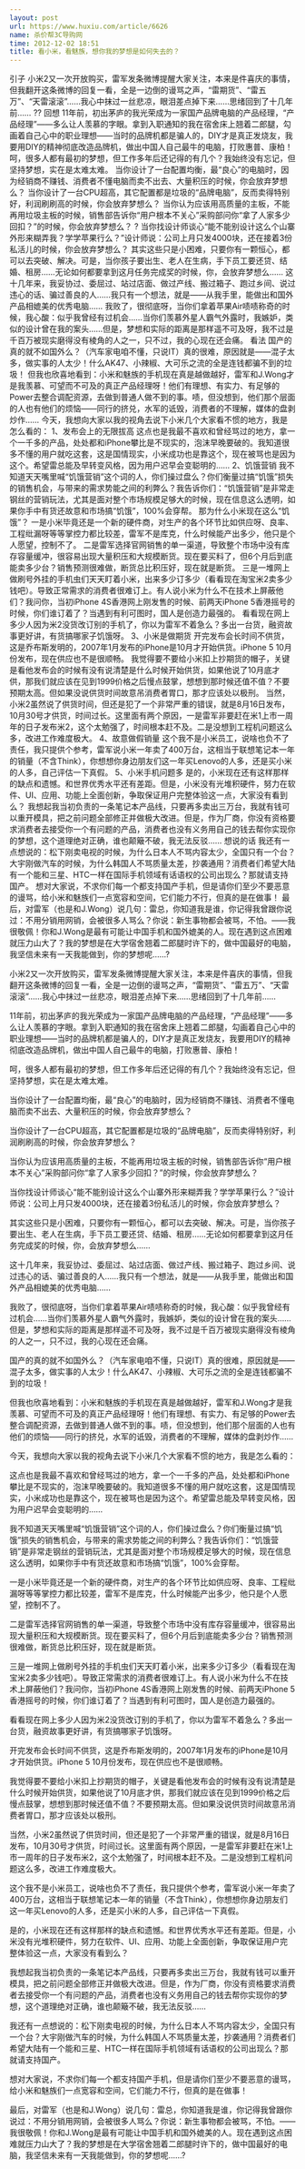 ```yaml
---
layout: post
url: https://www.huxiu.com/article/6626
name: 杀价帮3C导购网
time: 2012-12-02 18:51
title: 看小米，看魅族，想你我的梦想是如何失去的？
---
```

引子 小米2又一次开放购买，雷军发条微博提醒大家关注，本来是件喜庆的事情，但我翻开这条微博的回复一看，全是一边倒的谩骂之声，“雷期货”、“雷五万”、“天雷滚滚”……我心中抹过一丝悲凉，眼泪差点掉下来……思绪回到了十几年前…… ?? 回想 11年前，初出茅庐的我光荣成为一家国产品牌电脑的产品经理，“产品经理”——多么让人羡慕的字眼。拿到入职通知的我在宿舍床上翘着二郎腿，勾画着自己心中的职业理想——当时的品牌机都是骗人的，DIY才是真正发烧友，我要用DIY的精神彻底改造品牌机，做出中国人自己最牛的电脑，打败惠普、康柏！ 呵，很多人都有最初的梦想，但工作多年后还记得的有几个？我始终没有忘记，但坚持梦想，实在是太难太难。 当你设计了一台配置均衡，最“良心”的电脑时，因为经销商不赚钱、消费者不懂电脑而卖不出去、大量积压的时候，你会放弃梦想么？ 当你设计了一台CPU超高，其它配置都是垃圾的“品牌电脑”，反而卖得特别好，利润刷刷高的时候，你会放弃梦想么？ 当你认为应该用高质量的主板，不能再用垃圾主板的时候，销售部告诉你“用户根本不关心”采购部问你“拿了人家多少回扣？”的时候，你会放弃梦想么？ ? 当你找设计师谈心“能不能别设计这么个山寨外形来糊弄我？学学苹果行么？”设计师说：公司上月只发4000块，还在接着3份私活儿的时候，你会放弃梦想么？ 其实这些只是小困难，只要你有一颗恒心，都可以去突破、解决。可是，当你孩子要出生、老人在生病，手下员工要还贷、结婚、租房……无论如何都要拿到这月任务完成奖的时候，你，会放弃梦想么…… 这十几年来，我妥协过、委屈过、站过店面、做过产线、搬过箱子、跑过乡间、说过违心的话、骗过善良的人……我只有一个想法，就是——从我手里，能做出和国外产品相媲美的优秀电脑…… 我败了，很彻底呀，当你们拿着苹果Air啧啧称奇的时候，我心酸：似乎我曾经有过机会……当你们羡慕外星人霸气外露时，我嫉妒，类似的设计曾在我的案头……但是，梦想和实际的距离是那样遥不可及呀，我不过是千百万被现实磨得没有棱角的人之一，只不过，我的心现在还会痛。 看法 国产的真的就不如国外么？（汽车家电咱不懂，只说IT）真的很难，原因就是——混子太多，做实事的人太少！什么AK47、小辣椒、大可乐之流的全是连钱都骗不到的垃圾！ 但我也欣喜地看到：小米和魅族的手机现在真是越做越好，雷军和J.Wong才是我羡慕、可望而不可及的真正产品经理呀！他们有理想、有实力、有足够的Power去整合调配资源，去做到普通人做不到的事。啧，但没想到，他们那个层面的人也有他们的烦恼——同行的挤兑，水军的诋毁，消费者的不理解，媒体的盘剥炒作…… 今天，我想向大家以我的视角去说下小米几个大家看不惯的地方，我是怎么看的： 1、发布会上的无限拔高 这点也是我最不喜欢和曾经骂过的地方，拿一个一千多的产品，处处都和iPhone攀比是不现实的，泡沫早晚要破的。我知道很多不懂的用户就吃这套，这是国情现实，小米成功也是靠这个，现在被骂也是因为这个。希望雷总能及早转变风格，因为用户迟早会变聪明的…… 2、饥饿营销 我不知道天天嘴里喊“饥饿营销”这个词的人，你们操过盘么？你们衡量过搞“饥饿”损失的销售机会，与带来的需求势能之间的利弊么？我告诉你们：“饥饿营销”是非常走钢丝的营销玩法，尤其是面对整个市场规模足够大的时候，现在信息这么透明，如果你手中有货还故意和市场搞“饥饿”，100%会穿帮。 那为什么小米现在这么“饥饿”？ 一是小米毕竟还是一个新的硬件商，对生产的各个环节比如供应呀、良率、工程纰漏呀等等掌控力都比较差，雷军不是库克，什么时候能产出多少，他只是个人愿望，控制不了。 二是雷军选择官网销售的单一渠道，导致整个市场中没有库存容量缓冲，很容易出现大量积压和大规模断货。现在要买料了，但6个月后到底能卖多少台？销售预测很难做，断货总比积压好，现在就是断货。 三是一堆网上做刷号外挂的手机虫们天天盯着小米，出来多少订多少（看看现在淘宝米2卖多少钱吧）。导致正常需求的消费者很难订上。有人说小米为什么不在技术上屏蔽他们？我问你，当初iPhone 4S香港网上刚发售的时候、前两天iPhone 5香港摇号的时候，你们谁订着了？当遇到有利可图时，国人是创造力最强的。 看看现在网上多少人因为米2没货改订别的手机了，你以为雷军不着急么？多出一台货，融资故事更好讲，有货搞哪家子饥饿呀。 3、小米是做期货 开完发布会长时间不供货，这是乔布斯发明的，2007年1月发布的iPhone是10月才开始供货。iPhone 5 10月份发布，现在供应也不是很顺畅。 我觉得要不要给小米扣上抄期货的帽子，关键是看他发布会的时候有没有说清楚是什么时候开始供货，如果他说了10月底才供，那我们就应该在见到1999价格之后慢点鼓掌，想想到那时候还值不值？不要预期太高。但如果没说供货时间故意吊消费者胃口，那才应该处以极刑。 当然，小米2虽然说了供货时间，但还是犯了一个非常严重的错误，就是8月16日发布，10月30号才供货，时间过长。这里面有两个原因，一是雷军非要赶在米1上市一周年的日子发布米2，这个太勉强了，时间根本赶不及。二是没想到工程机问题这么多，改进工作难度极大。 4、故意做假销量 这个我不是小米员工，说啥也负不了责任，我只提供个参考，雷军说小米一年卖了400万台，这相当于联想笔记本一年的销量（不含Think），你想想你身边朋友们这一年买Lenovo的人多，还是买小米的人多，自己评估一下真假。 5、小米手机问题多 是的，小米现在还有这样那样的缺点和遗憾。和世界优秀水平还有差距。但是，小米没有光堆积硬件，努力在软件、UI、应用、功能上全面创新，争取保证用户完整体验这一点，大家没有看到么？ 我想起我当初负责的一条笔记本产品线，只要再多卖出三万台，我就有钱可以重开模具，把之前问题全部修正并做极大改进。但是，作为厂商，你没有资格要求消费者去接受你一个有问题的产品，消费者也没有义务用自己的钱去帮你实现你的梦想，这个道理绝对正确，谁也颠簸不破，我无法反驳…… 想说的话 我还有一点想说的：松下刚卖电视的时候，为什么日本人不骂内容太少，全国只有一个台？大宇刚做汽车的时候，为什么韩国人不骂质量太差，抄袭通用？消费者们希望大陆有一个能和三星、HTC一样在国际手机领域有话语权的公司出现么？那就请支持国产。 想对大家说，不求你们每一个都支持国产手机，但是请你们至少不要恶意的谩骂，给小米和魅族们一点宽容和空间，它们能力不行，但真的是在做事！ 最后，对雷军（也是和J.Wong）说几句：雷总，你知道我是谁，你记得我曾跟你说过：不用分销用网销，会被很多人骂么？你说：新生事物都会被骂，不怕。——我很敬佩！你和J.Wong是最有可能让中国手机和国外媲美的人。现在遇到这点困难就压力山大了？我的梦想是在大学宿舍翘着二郎腿时许下的，做中国最好的电脑，我坚信未来有一天我能做到，你的梦想呢……?

小米2又一次开放购买，雷军发条微博提醒大家关注，本来是件喜庆的事情，但我翻开这条微博的回复一看，全是一边倒的谩骂之声，“雷期货”、“雷五万”、“天雷滚滚”……我心中抹过一丝悲凉，眼泪差点掉下来……思绪回到了十几年前……

11年前，初出茅庐的我光荣成为一家国产品牌电脑的产品经理，“产品经理”——多么让人羡慕的字眼。拿到入职通知的我在宿舍床上翘着二郎腿，勾画着自己心中的职业理想——当时的品牌机都是骗人的，DIY才是真正发烧友，我要用DIY的精神彻底改造品牌机，做出中国人自己最牛的电脑，打败惠普、康柏！

呵，很多人都有最初的梦想，但工作多年后还记得的有几个？我始终没有忘记，但坚持梦想，实在是太难太难。

当你设计了一台配置均衡，最“良心”的电脑时，因为经销商不赚钱、消费者不懂电脑而卖不出去、大量积压的时候，你会放弃梦想么？

当你设计了一台CPU超高，其它配置都是垃圾的“品牌电脑”，反而卖得特别好，利润刷刷高的时候，你会放弃梦想么？

当你认为应该用高质量的主板，不能再用垃圾主板的时候，销售部告诉你“用户根本不关心”采购部问你“拿了人家多少回扣？”的时候，你会放弃梦想么？

当你找设计师谈心“能不能别设计这么个山寨外形来糊弄我？学学苹果行么？”设计师说：公司上月只发4000块，还在接着3份私活儿的时候，你会放弃梦想么？

其实这些只是小困难，只要你有一颗恒心，都可以去突破、解决。可是，当你孩子要出生、老人在生病，手下员工要还贷、结婚、租房……无论如何都要拿到这月任务完成奖的时候，你，会放弃梦想么……

这十几年来，我妥协过、委屈过、站过店面、做过产线、搬过箱子、跑过乡间、说过违心的话、骗过善良的人……我只有一个想法，就是——从我手里，能做出和国外产品相媲美的优秀电脑……

我败了，很彻底呀，当你们拿着苹果Air啧啧称奇的时候，我心酸：似乎我曾经有过机会……当你们羡慕外星人霸气外露时，我嫉妒，类似的设计曾在我的案头……但是，梦想和实际的距离是那样遥不可及呀，我不过是千百万被现实磨得没有棱角的人之一，只不过，我的心现在还会痛。

国产的真的就不如国外么？（汽车家电咱不懂，只说IT）真的很难，原因就是——混子太多，做实事的人太少！什么AK47、小辣椒、大可乐之流的全是连钱都骗不到的垃圾！

但我也欣喜地看到：小米和魅族的手机现在真是越做越好，雷军和J.Wong才是我羡慕、可望而不可及的真正产品经理呀！他们有理想、有实力、有足够的Power去整合调配资源，去做到普通人做不到的事。啧，但没想到，他们那个层面的人也有他们的烦恼——同行的挤兑，水军的诋毁，消费者的不理解，媒体的盘剥炒作……

今天，我想向大家以我的视角去说下小米几个大家看不惯的地方，我是怎么看的：

这点也是我最不喜欢和曾经骂过的地方，拿一个一千多的产品，处处都和iPhone攀比是不现实的，泡沫早晚要破的。我知道很多不懂的用户就吃这套，这是国情现实，小米成功也是靠这个，现在被骂也是因为这个。希望雷总能及早转变风格，因为用户迟早会变聪明的……

我不知道天天嘴里喊“饥饿营销”这个词的人，你们操过盘么？你们衡量过搞“饥饿”损失的销售机会，与带来的需求势能之间的利弊么？我告诉你们：“饥饿营销”是非常走钢丝的营销玩法，尤其是面对整个市场规模足够大的时候，现在信息这么透明，如果你手中有货还故意和市场搞“饥饿”，100%会穿帮。

一是小米毕竟还是一个新的硬件商，对生产的各个环节比如供应呀、良率、工程纰漏呀等等掌控力都比较差，雷军不是库克，什么时候能产出多少，他只是个人愿望，控制不了。

二是雷军选择官网销售的单一渠道，导致整个市场中没有库存容量缓冲，很容易出现大量积压和大规模断货。现在要买料了，但6个月后到底能卖多少台？销售预测很难做，断货总比积压好，现在就是断货。

三是一堆网上做刷号外挂的手机虫们天天盯着小米，出来多少订多少（看看现在淘宝米2卖多少钱吧）。导致正常需求的消费者很难订上。有人说小米为什么不在技术上屏蔽他们？我问你，当初iPhone 4S香港网上刚发售的时候、前两天iPhone 5香港摇号的时候，你们谁订着了？当遇到有利可图时，国人是创造力最强的。

看看现在网上多少人因为米2没货改订别的手机了，你以为雷军不着急么？多出一台货，融资故事更好讲，有货搞哪家子饥饿呀。

开完发布会长时间不供货，这是乔布斯发明的，2007年1月发布的iPhone是10月才开始供货。iPhone 5 10月份发布，现在供应也不是很顺畅。

我觉得要不要给小米扣上抄期货的帽子，关键是看他发布会的时候有没有说清楚是什么时候开始供货，如果他说了10月底才供，那我们就应该在见到1999价格之后慢点鼓掌，想想到那时候还值不值？不要预期太高。但如果没说供货时间故意吊消费者胃口，那才应该处以极刑。

当然，小米2虽然说了供货时间，但还是犯了一个非常严重的错误，就是8月16日发布，10月30号才供货，时间过长。这里面有两个原因，一是雷军非要赶在米1上市一周年的日子发布米2，这个太勉强了，时间根本赶不及。二是没想到工程机问题这么多，改进工作难度极大。

这个我不是小米员工，说啥也负不了责任，我只提供个参考，雷军说小米一年卖了400万台，这相当于联想笔记本一年的销量（不含Think），你想想你身边朋友们这一年买Lenovo的人多，还是买小米的人多，自己评估一下真假。

是的，小米现在还有这样那样的缺点和遗憾。和世界优秀水平还有差距。但是，小米没有光堆积硬件，努力在软件、UI、应用、功能上全面创新，争取保证用户完整体验这一点，大家没有看到么？

我想起我当初负责的一条笔记本产品线，只要再多卖出三万台，我就有钱可以重开模具，把之前问题全部修正并做极大改进。但是，作为厂商，你没有资格要求消费者去接受你一个有问题的产品，消费者也没有义务用自己的钱去帮你实现你的梦想，这个道理绝对正确，谁也颠簸不破，我无法反驳……

我还有一点想说的：松下刚卖电视的时候，为什么日本人不骂内容太少，全国只有一个台？大宇刚做汽车的时候，为什么韩国人不骂质量太差，抄袭通用？消费者们希望大陆有一个能和三星、HTC一样在国际手机领域有话语权的公司出现么？那就请支持国产。

想对大家说，不求你们每一个都支持国产手机，但是请你们至少不要恶意的谩骂，给小米和魅族们一点宽容和空间，它们能力不行，但真的是在做事！

最后，对雷军（也是和J.Wong）说几句：雷总，你知道我是谁，你记得我曾跟你说过：不用分销用网销，会被很多人骂么？你说：新生事物都会被骂，不怕。——我很敬佩！你和J.Wong是最有可能让中国手机和国外媲美的人。现在遇到这点困难就压力山大了？我的梦想是在大学宿舍翘着二郎腿时许下的，做中国最好的电脑，我坚信未来有一天我能做到，你的梦想呢……?

